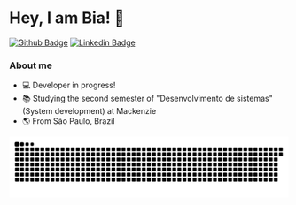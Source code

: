 # Hey, I am Bia! :wave:

[![Github Badge](https://img.shields.io/badge/-Github-000?style=flat-square&logo=Github&logoColor=white&link=https://github.com/fagnerpsantos)](https://github.com/mariabsouza)
[![Linkedin Badge](https://img.shields.io/badge/-LinkedIn-blue?style=flat-square&logo=Linkedin&logoColor=white&link=https://www.linkedin.com/in/fagnerpsantos/)]([https://www.linkedin.com/in/maria-souza-1a93841a3](https://www.linkedin.com/in/maria-beatriz-souza/))

### About me

* :computer: Developer in progress!
* :books: Studying the second semester of "Desenvolvimento de sistemas" (System development) at Mackenzie
* :earth_americas: From São Paulo, Brazil



![Snake animation](https://github.com/mariabsouza/mariabsouza/blob/output/github-contribution-grid-snake.svg)
